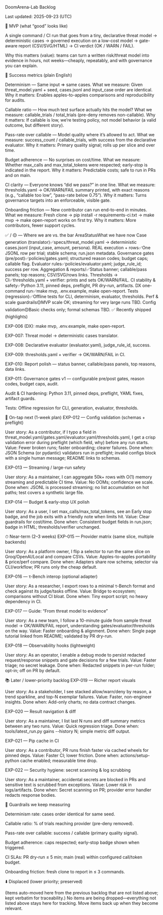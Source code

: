 <!-- BACKLOG:BEGIN -->
DoomArena-Lab Backlog

Last updated: 2025-09-23 (UTC)

🎯 MVP (what “good” looks like)

A single command / CI run that goes from a tiny, declarative threat model → deterministic cases → governed execution on a low-cost model → gate-aware report (CSV/SVG/HTML) → CI verdict (OK / WARN / FAIL).

Why this matters (value): teams can turn a written risk/threat model into evidence in hours, not weeks—cheaply, repeatably, and with governance you can explain.

📏 Success metrics (plain English)

Determinism — Same input ⇒ same cases.
What we measure: Given threat_model.yaml + seed, cases.jsonl and input_case order are identical.
Why it matters: Enables apples-to-apples comparisons and reproducibility for audits.

Callable ratio — How much test surface actually hits the model?
What we measure: callable_trials / total_trials (pre-deny removes non-callable).
Why it matters: If callable is low, we’re testing policy, not model behavior (a valid outcome, but different story).

Pass-rate over callable — Model quality where it’s allowed to act.
What we measure: success_count / callable_trials, with success from the declarative evaluator.
Why it matters: Primary quality signal; rolls up per slice and over time.

Budget adherence — No surprises on cost/time.
What we measure: Whether max_calls and max_total_tokens were respected; early-stop is indicated in the report.
Why it matters: Predictable costs; safe to run in PRs and on main.

CI clarity — Everyone knows “did we pass?” in one line.
What we measure: thresholds.yaml → OK/WARN/FAIL summary printed, with exact reasons (e.g., “callable too low”, “pass-rate below 0.75”).
Why it matters: Turns governance targets into an enforceable, visible gate.

Onboarding friction — New contributor can run end-to-end in minutes.
What we measure: Fresh clone → pip install -r requirements-ci.txt → make mvp → make open-report works on first try.
Why it matters: More contributors, fewer support cycles.

✅ / 🟡 — Where we are vs. the bar
AreaStatusWhat we have now
Case generation (translator)✅specs/threat_model.yaml → deterministic cases.jsonl (input_case, amount, persona).
REAL execution + rows✅One JSONL row per trial; stable schema; run.json metadata.
Governance gates (pre/post)✅policies/gates.yaml; structured reason codes; budget caps; callable flag.
Evaluator rules✅policies/evaluator.yaml; judge_rule_id; success per row.
Aggregation & reports/✅Status banner; callable/pass panels; top reasons; CSV/SVG/rows links.
Thresholds → CI✅thresholds.yaml + verifier: prints and sets OK/WARN/FAIL.
CI stability & safety✅Python 3.11, pinned deps, preflight, PR dry-run, artifacts.
DX one-command run✅make mvp, .env.example, make open-report.
Tests (regression)✅Offline tests for CLI, determinism, evaluator, thresholds.
Perf & scale guardrails🟡MVP scale OK; streaming for very large runs TBD.
Config validation🟡Basic checks only; formal schemas TBD.
✅ Recently shipped (highlights)

EXP-006 (DX): make mvp, .env.example, make open-report.

EXP-007: Threat model → deterministic cases translator.

EXP-008: Declarative evaluator (evaluator.yaml), judge_rule_id, success.

EXP-009: thresholds.yaml + verifier → OK/WARN/FAIL in CI.

EXP-010: Report polish — status banner, callable/pass panels, top reasons, data links.

EXP-011: Governance gates v1 — configurable pre/post gates, reason codes, budget caps, audit.

Audit & CI hardening: Python 3.11, pinned deps, preflight, YAML fixes, artifact guards.

Tests: Offline regression for CLI, generation, evaluator, thresholds.

🧭 On-tap next (1-week plan)
EXP-012 — Config validation (schemas + preflight)

User story: As a contributor, if I typo a field in threat_model.yaml/gates.yaml/evaluator.yaml/thresholds.yaml, I get a crisp validation error during preflight (which field, why) before any run starts.
Value: Fewer broken runs; faster onboarding; clearer failures.
Done when: JSON Schema (or pydantic) validators run in preflight; invalid configs block with a single human message; README links to schemas.

EXP-013 — Streaming / large-run safety

User story: As a maintainer, I can aggregate 50k+ rows with O(1) memory streaming and predictable CI time.
Value: No OOMs; confidence we scale.
Done when: JSONL is processed streaming; no list accumulation on hot paths; test covers a synthetic large file.

EXP-014 — Budget & early-stop UX polish

User story: As a user, I set max_calls/max_total_tokens, see an Early stop badge, and the job exits with a friendly note when limits hit.
Value: Clear guardrails for cost/time.
Done when: Consistent budget fields in run.json; badge in HTML; thresholds/verifier unchanged.

⏱ Near-term (2–3 weeks)
EXP-015 — Provider matrix (same slice, multiple backends)

User story: As a platform owner, I flip a selector to run the same slice on Groq/OpenAI/Local and compare CSVs.
Value: Apples-to-apples portability & price/perf compare.
Done when: Adapters share row schema; selector via CLI/workflow; PR runs only the cheap default.

EXP-016 — τ-Bench interop (optional adapter)

User story: As a researcher, I export rows to a minimal τ-Bench format and check against its judge/tasks offline.
Value: Bridge to ecosystem; comparisons without CI bloat.
Done when: Tiny export script; no heavy dependency in CI.

EXP-017 — Guide: “From threat model to evidence”

User story: As a new team, I follow a 10-minute guide from sample threat model → OK/WARN/FAIL report, understanding gates/evaluator/thresholds on the way.
Value: Faster onboarding & alignment.
Done when: Single page tutorial linked from README; validated by PR dry-run.

EXP-018 — Observability hooks (lightweight)

User story: As an operator, I enable a debug mode to persist redacted request/response snippets and gate decisions for a few trials.
Value: Faster triage; no secret leakage.
Done when: Redacted snippets in per-run folder; opt-in; off on PR by default.

📚 Later / lower-priority backlog
EXP-019 — Richer report visuals

User story: As a stakeholder, I see stacked allow/warn/deny by reason, a trend sparkline, and top-N exemplar failures.
Value: Faster, non-engineer insights.
Done when: Add-only charts; no data contract changes.

EXP-020 — Result navigation & diff

User story: As a maintainer, I list last N runs and diff summary metrics between any two runs.
Value: Quick regression triage.
Done when: tools/latest_run.py gains --history N; simple metric diff output.

EXP-021 — Pip cache in CI

User story: As a contributor, PR runs finish faster via cached wheels for pinned deps.
Value: Faster CI; lower friction.
Done when: actions/setup-python cache enabled; measurable time drop.

EXP-022 — Security hygiene: secret scanning & log scrubbing

User story: As a maintainer, accidental secrets are blocked in PRs and sensitive text is scrubbed from exceptions.
Value: Lower risk in logs/artifacts.
Done when: Secret scanning on PR; provider error handler redacts response bodies.

🧪 Guardrails we keep measuring

Determinism rate: cases order identical for same seed.

Callable ratio: % of trials reaching provider (pre-deny removed).

Pass-rate over callable: success / callable (primary quality signal).

Budget adherence: caps respected; early-stop badge shown when triggered.

CI SLAs: PR dry-run ≤ 5 min; main (real) within configured call/token budget.

Onboarding friction: fresh clone to report in ≤ 3 commands.

⬇️ Displaced (lower priority; preserved)

(Items auto-moved here from the previous backlog that are not listed above; kept verbatim for traceability.)
No items are being dropped—everything not listed above stays here for tracking. Move items back up when they become relevant.

<!-- BACKLOG:END -->
